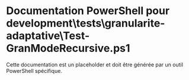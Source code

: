 # Documentation PowerShell pour development\tests\granularite-adaptative\Test-GranModeRecursive.ps1

Cette documentation est un placeholder et doit être générée par un outil PowerShell spécifique.
